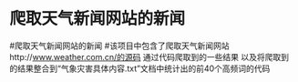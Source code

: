 # 爬取天气新闻网站的新闻
#爬取天气新闻网站的新闻
#该项目中包含了爬取天气新闻网站http://www.weather.com.cn/的源码
通过代码爬取到的一些结果
以及将爬取到的结果整合到“气象灾害具体内容.txt”文档中统计出的前40个高频词的代码
